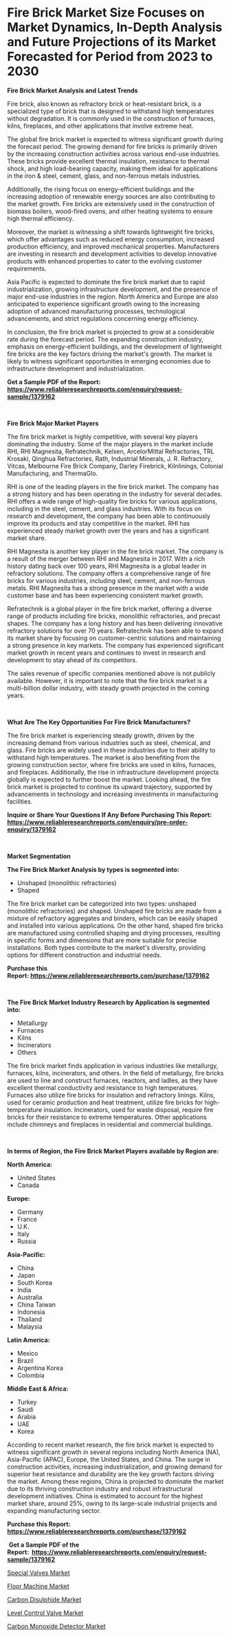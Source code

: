 <p><h1>Fire Brick Market Size Focuses on Market Dynamics, In-Depth Analysis and Future Projections of its Market Forecasted for Period from 2023 to 2030</h1></p><p><strong>Fire Brick Market Analysis and Latest Trends</strong></p>
<p><p>Fire brick, also known as refractory brick or heat-resistant brick, is a specialized type of brick that is designed to withstand high temperatures without degradation. It is commonly used in the construction of furnaces, kilns, fireplaces, and other applications that involve extreme heat.</p><p>The global fire brick market is expected to witness significant growth during the forecast period. The growing demand for fire bricks is primarily driven by the increasing construction activities across various end-use industries. These bricks provide excellent thermal insulation, resistance to thermal shock, and high load-bearing capacity, making them ideal for applications in the iron & steel, cement, glass, and non-ferrous metals industries.</p><p>Additionally, the rising focus on energy-efficient buildings and the increasing adoption of renewable energy sources are also contributing to the market growth. Fire bricks are extensively used in the construction of biomass boilers, wood-fired ovens, and other heating systems to ensure high thermal efficiency.</p><p>Moreover, the market is witnessing a shift towards lightweight fire bricks, which offer advantages such as reduced energy consumption, increased production efficiency, and improved mechanical properties. Manufacturers are investing in research and development activities to develop innovative products with enhanced properties to cater to the evolving customer requirements.</p><p>Asia Pacific is expected to dominate the fire brick market due to rapid industrialization, growing infrastructure development, and the presence of major end-use industries in the region. North America and Europe are also anticipated to experience significant growth owing to the increasing adoption of advanced manufacturing processes, technological advancements, and strict regulations concerning energy efficiency.</p><p>In conclusion, the fire brick market is projected to grow at a considerable rate during the forecast period. The expanding construction industry, emphasis on energy-efficient buildings, and the development of lightweight fire bricks are the key factors driving the market's growth. The market is likely to witness significant opportunities in emerging economies due to infrastructure development and industrialization.</p></p>
<p><strong>Get a Sample PDF of the Report:&nbsp; <a href="https://www.reliableresearchreports.com/enquiry/request-sample/1379162">https://www.reliableresearchreports.com/enquiry/request-sample/1379162</a></strong></p>
<p>&nbsp;</p>
<p><strong>Fire Brick Major Market Players</strong></p>
<p><p>The fire brick market is highly competitive, with several key players dominating the industry. Some of the major players in the market include RHI, RHI Magnesita, Refratechnik, Kelsen, ArcelorMittal Refractories, TRL Krosaki, Qinghua Refractories, Rath, Industrial Minerals, J. R. Refractory, Vitcas, Melbourne Fire Brick Company, Darley Firebrick, Kilnlinings, Colonial Manufacturing, and ThermaGlo.</p><p>RHI is one of the leading players in the fire brick market. The company has a strong history and has been operating in the industry for several decades. RHI offers a wide range of high-quality fire bricks for various applications, including in the steel, cement, and glass industries. With its focus on research and development, the company has been able to continuously improve its products and stay competitive in the market. RHI has experienced steady market growth over the years and has a significant market share.</p><p>RHI Magnesita is another key player in the fire brick market. The company is a result of the merger between RHI and Magnesita in 2017. With a rich history dating back over 100 years, RHI Magnesita is a global leader in refractory solutions. The company offers a comprehensive range of fire bricks for various industries, including steel, cement, and non-ferrous metals. RHI Magnesita has a strong presence in the market with a wide customer base and has been experiencing consistent market growth.</p><p>Refratechnik is a global player in the fire brick market, offering a diverse range of products including fire bricks, monolithic refractories, and precast shapes. The company has a long history and has been delivering innovative refractory solutions for over 70 years. Refratechnik has been able to expand its market share by focusing on customer-centric solutions and maintaining a strong presence in key markets. The company has experienced significant market growth in recent years and continues to invest in research and development to stay ahead of its competitors.</p><p>The sales revenue of specific companies mentioned above is not publicly available. However, it is important to note that the fire brick market is a multi-billion dollar industry, with steady growth projected in the coming years.</p></p>
<p>&nbsp;</p>
<p><strong>What Are The Key Opportunities For Fire Brick Manufacturers?</strong></p>
<p><p>The fire brick market is experiencing steady growth, driven by the increasing demand from various industries such as steel, chemical, and glass. Fire bricks are widely used in these industries due to their ability to withstand high temperatures. The market is also benefiting from the growing construction sector, where fire bricks are used in kilns, furnaces, and fireplaces. Additionally, the rise in infrastructure development projects globally is expected to further boost the market. Looking ahead, the fire brick market is projected to continue its upward trajectory, supported by advancements in technology and increasing investments in manufacturing facilities.</p></p>
<p><strong>Inquire or Share Your Questions If Any Before Purchasing This Report: <a href="https://www.reliableresearchreports.com/enquiry/pre-order-enquiry/1379162">https://www.reliableresearchreports.com/enquiry/pre-order-enquiry/1379162</a></strong></p>
<p>&nbsp;</p>
<p><strong>Market Segmentation</strong></p>
<p><strong>The Fire Brick Market Analysis by types is segmented into:</strong></p>
<p><ul><li>Unshaped (monolithic refractories)</li><li>Shaped</li></ul></p>
<p><p>The fire brick market can be categorized into two types: unshaped (monolithic refractories) and shaped. Unshaped fire bricks are made from a mixture of refractory aggregates and binders, which can be easily shaped and installed into various applications. On the other hand, shaped fire bricks are manufactured using controlled shaping and drying processes, resulting in specific forms and dimensions that are more suitable for precise installations. Both types contribute to the market's diversity, providing options for different construction and industrial needs.</p></p>
<p><strong>Purchase this Report:&nbsp;<a href="https://www.reliableresearchreports.com/purchase/1379162">https://www.reliableresearchreports.com/purchase/1379162</a></strong></p>
<p>&nbsp;</p>
<p><strong>The Fire Brick Market Industry Research by Application is segmented into:</strong></p>
<p><ul><li>Metallurgy</li><li>Furnaces</li><li>Kilns</li><li>Incinerators</li><li>Others</li></ul></p>
<p><p>The fire brick market finds application in various industries like metallurgy, furnaces, kilns, incinerators, and others. In the field of metallurgy, fire bricks are used to line and construct furnaces, reactors, and ladles, as they have excellent thermal conductivity and resistance to high temperatures. Furnaces also utilize fire bricks for insulation and refractory linings. Kilns, used for ceramic production and heat treatment, utilize fire bricks for high-temperature insulation. Incinerators, used for waste disposal, require fire bricks for their resistance to extreme temperatures. Other applications include chimneys and fireplaces in residential and commercial buildings.</p></p>
<p>&nbsp;</p>
<p><strong>In terms of Region, the Fire Brick Market Players available by Region are:</strong></p>
<p>
    <p> <strong> North America: </strong>
        <ul>
            <li>United States</li>
            <li>Canada</li>
        </ul>
        </p> 
    <p> <strong> Europe: </strong>
        <ul>
            <li>Germany</li>
            <li>France</li>
            <li>U.K.</li>
            <li>Italy</li>
            <li>Russia</li>
        </ul>
        </p> 
    <p> <strong> Asia-Pacific: </strong>
        <ul>
            <li>China</li>
            <li>Japan</li>
            <li>South Korea</li>
            <li>India</li>
            <li>Australia</li>
            <li>China Taiwan</li>
            <li>Indonesia</li>
            <li>Thailand</li>
            <li>Malaysia</li>
        </ul>
        </p> 
    <p> <strong> Latin America: </strong>
        <ul>
            <li>Mexico</li>
            <li>Brazil</li>
            <li>Argentina Korea</li>
            <li>Colombia</li>
        </ul>
        </p> 
    <p> <strong> Middle East & Africa: </strong>
        <ul>
            <li>Turkey</li>
            <li>Saudi</li>
            <li>Arabia</li>
            <li>UAE</li>
            <li>Korea</li>
        </ul>
    </p>
    </p>
<p><p>According to recent market research, the fire brick market is expected to witness significant growth in several regions including North America (NA), Asia-Pacific (APAC), Europe, the United States, and China. The surge in construction activities, increasing industrialization, and growing demand for superior heat resistance and durability are the key growth factors driving the market. Among these regions, China is projected to dominate the market due to its thriving construction industry and robust infrastructural development initiatives. China is estimated to account for the highest market share, around 25%, owing to its large-scale industrial projects and expanding manufacturing sector.</p></p>
<p><strong>Purchase this Report: <a href="https://www.reliableresearchreports.com/purchase/1379162">https://www.reliableresearchreports.com/purchase/1379162</a></strong></p>
<p>&nbsp;<strong>Get a Sample PDF of the Report:&nbsp;&nbsp;<a href="https://www.reliableresearchreports.com/enquiry/request-sample/1379162">https://www.reliableresearchreports.com/enquiry/request-sample/1379162</a></strong></p>
<p><strong></strong></p>
<p><p><a href="https://medium.com/@kyliemorgan1913/special-valves-market-size-cagr-trends-2024-2030-e3a828801c44">Special Valves Market</a></p><p><a href="https://medium.com/@besaosmani1903/floor-machine-market-size-reveals-the-best-marketing-channels-in-global-industry-4b758a0687ae">Floor Machine Market</a></p><p><a href="https://github.com/lbird53714/Market-Research-Report-List-1/blob/main/carbon-disulphide-market.md">Carbon Disulphide Market</a></p><p><a href="https://medium.com/@alesiabrahimi58/level-control-valve-market-size-and-market-trends-complete-industry-overview-2023-to-2030-1c0e103b9e89">Level Control Valve Market</a></p><p><a href="https://github.com/pizolina/Market-Research-Report-List-1/blob/main/carbon-monoxide-detector-market.md">Carbon Monoxide Detector Market</a></p></p>